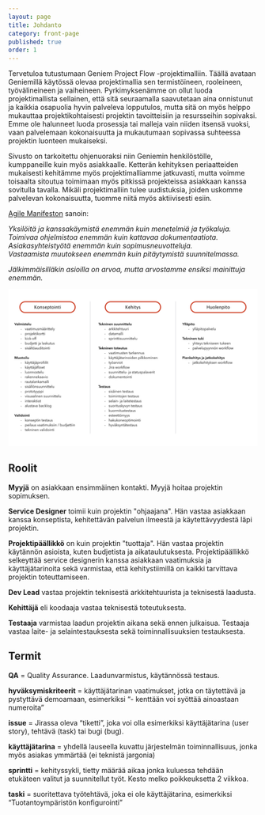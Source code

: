 ```yaml
---
layout: page
title: Johdanto
category: front-page
published: true
order: 1
---
```


Tervetuloa tutustumaan Geniem Project Flow -projektimalliin. Täällä avataan Geniemillä käytössä olevaa projektimallia sen termistöineen, rooleineen, työvälineineen ja vaiheineen. Pyrkimyksenämme on ollut luoda projektimallista sellainen, että sitä seuraamalla saavutetaan aina onnistunut ja kaikkia osapuolia hyvin palveleva lopputulos, mutta sitä on myös helppo mukauttaa projektikohtaisesti projektin tavoitteisiin ja resursseihin sopivaksi. Emme ole halunneet luoda prosessja tai malleja vain niiden itsensä vuoksi, vaan palvelemaan kokonaisuutta ja mukautumaan sopivassa suhteessa projektin luonteen mukaiseksi.

Sivusto on tarkoitettu ohjenuoraksi niin Geniemin henkilöstölle, kumppaneille kuin myös asiakkaalle. Ketterän kehityksen periaatteiden mukaisesti kehitämme myös projektimalliamme jatkuvasti, mutta voimme toisaalta sitoutua toimimaan myös pitkissä projekteissa asiakkaan kanssa sovitulla tavalla. Mikäli projektimalliin tulee uudistuksia, joiden uskomme palvelevan kokonaisuutta, tuomme niitä myös aktiivisesti esiin.


[Agile Manifeston](http://agilemanifesto.org/iso/fi/manifesto.html) sanoin:

*Yksilöitä ja kanssakäymistä enemmän kuin menetelmiä ja työkaluja.  
Toimivaa ohjelmistoa enemmän kuin kattavaa dokumentaatiota.  
Asiakasyhteistyötä enemmän kuin sopimusneuvotteluja.  
Vastaamista muutokseen enemmän kuin pitäytymistä suunnitelmassa.*

*Jälkimmäisilläkin asioilla on arvoa, mutta
arvostamme ensiksi mainittuja enemmän.*



![Project Flow](images/project-flow.jpeg "Project Flow")


## Roolit

**Myyjä** on asiakkaan ensimmäinen kontakti. Myyjä hoitaa projektin sopimuksen.

**Service Designer** toimii kuin projektin "ohjaajana". Hän vastaa asiakkaan kanssa konseptista, kehitettävän palvelun ilmeestä ja käytettävyydestä läpi projektin.

**Projektipäällikkö** on kuin projektin "tuottaja". Hän vastaa projektin käytännön asioista, kuten budjetista ja aikataulutuksesta. Projektipäällikkö selkeyttää service designerin kanssa asiakkaan vaatimuksia ja käyttäjätarinoita sekä varmistaa, että kehitystiimillä on kaikki tarvittava projektin toteuttamiseen.

**Dev Lead** vastaa projektin teknisestä arkkitehtuurista ja teknisestä laadusta.

**Kehittäjä** eli koodaaja vastaa teknisestä toteutuksesta.

**Testaaja** varmistaa laadun projektin aikana sekä ennen julkaisua. Testaaja vastaa laite- ja selaintestauksesta sekä toiminnallisuuksien testauksesta.


## Termit


**QA** = Quality Assurance. Laadunvarmistus, käytännössä testaus.


**hyväksymiskriteerit** = käyttäjätarinan vaatimukset, jotka on täytettävä ja pystyttävä demoamaan, esimerkiksi “- kenttään voi syöttää ainoastaan numeroita”

**issue** = Jirassa oleva “tiketti”, joka voi olla esimerkiksi käyttäjätarina (user story), tehtävä (task) tai bugi (bug).

**käyttäjätarina** = yhdellä lauseella kuvattu järjestelmän toiminnallisuus, jonka myös asiakas ymmärtää (ei teknistä jargonia)

**sprintti** = kehityssykli, tietty määrää aikaa jonka kuluessa tehdään etukäteen valitut ja suunnitellut työt. Kesto melko poikkeuksetta 2 viikkoa.

**taski** = suoritettava työtehtävä, joka ei ole käyttäjätarina, esimerkiksi “Tuotantoympäristön konfigurointi”

<!---
## Työvälineet
**Jira** on tehtävienhallintaan ja projektin seuraamiseen käytettävä työkalu. Kaikki projektin tehtävät ja käyttäjätarinat sijaitsevat Jirassa. Ne etenevät boardeiksi kutsutuissa näkymissä sitä mukaa, kun tehtävät edistyvät. Työtunnit logataan Jiraan.
**Confluence** on wikityökalu, joka sisältää pääasiallisesti projektien perustiedot ja sisäisiä ohjeita.
**Google Docs** sisältää kaiken projektikohtaisen materiaalin. 
**Slack** on väline tiimityöskentelyyn ja päivittäiseen kommunikaatioon. Jokaisella projektilla on oma kanavansa. Asiakkaat kutsutaan liittymään Geniemin Slack-tiimiin. Näin varmistetaan nopea ja selkeä kommunikaatio kehittäjien ja asiakkaan edustajien välillä. [Ohje Slackin käyttöön](https://get.slack.help/hc/en-us/categories/202622877-Slack-Guides)
-->




